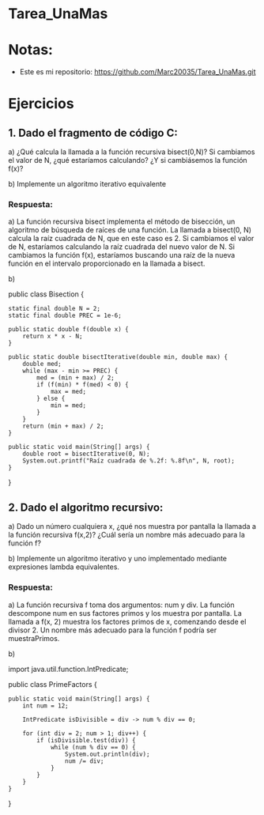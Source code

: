 # Tarea_UnaMas
# Notas:
* Este es mi repositorio: https://github.com/Marc20035/Tarea_UnaMas.git
# Ejercicios
## 1. Dado el fragmento de código C:
a) ¿Qué calcula la llamada a la función recursiva bisect(0,N)? Si cambiamos el 
valor de N, ¿qué estaríamos calculando? ¿Y si cambiásemos la función f(x)?

b) Implemente un algoritmo iterativo equivalente
### Respuesta: 

a) La función recursiva bisect implementa el método de bisección, un algoritmo de búsqueda de raíces de una función. 
La llamada a bisect(0, N) calcula la raíz cuadrada de N, que en este caso es 2. Si cambiamos el valor de N, estaríamos calculando la raíz cuadrada del nuevo valor de N. 
Si cambiamos la función f(x), estaríamos buscando una raíz de la nueva función en el intervalo proporcionado en la llamada a bisect.

b)

public class Bisection {

    static final double N = 2;
    static final double PREC = 1e-6;

    public static double f(double x) {
        return x * x - N;
    }

    public static double bisectIterative(double min, double max) {
        double med;
        while (max - min >= PREC) {
            med = (min + max) / 2;
            if (f(min) * f(med) < 0) {
                max = med;
            } else {
                min = med;
            }
        }
        return (min + max) / 2;
    }

    public static void main(String[] args) {
        double root = bisectIterative(0, N);
        System.out.printf("Raíz cuadrada de %.2f: %.8f\n", N, root);
    }
}

## 2. Dado el algoritmo recursivo:

a) Dado un número cualquiera x, ¿qué nos muestra por pantalla la llamada a la función 
recursiva f(x,2)? ¿Cuál sería un nombre más adecuado para la función f?

b) Implemente un algoritmo iterativo y uno implementado mediante expresiones lambda 
equivalentes.

### Respuesta: 

a) La función recursiva f toma dos argumentos: num y div. 
La función descompone num en sus factores primos y los muestra por pantalla. La llamada a f(x, 2) muestra los factores primos de x, comenzando desde el divisor 2. 
Un nombre más adecuado para la función f podría ser muestraPrimos.

b)

import java.util.function.IntPredicate;

public class PrimeFactors {

    public static void main(String[] args) {
        int num = 12;

        IntPredicate isDivisible = div -> num % div == 0;

        for (int div = 2; num > 1; div++) {
            if (isDivisible.test(div)) {
                while (num % div == 0) {
                    System.out.println(div);
                    num /= div;
                }
            }
        }
    }
}







